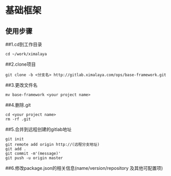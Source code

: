 # 基础框架
## 使用步骤
##1.cd到工作目录
``` shell
cd ~/work/ximalaya
```
##2.clone项目
``` shell
git clone -b <分支名> http://gitlab.ximalaya.com/ops/base-framework.git
```
##3.更改文件名
``` shell
mv base-framework <your project name>
```
##4.删除.git
``` shell
cd <your project name>
rm -rf .git
```
##5.合并到远程创建的gitlab地址
```shell
git init
git remote add origin http://(远程分支地址)
git add .
git commit -m'(message)'
git push -u origin master
```
##6.修改package.json的相关信息(name/version/repository 及其他可配置项)
